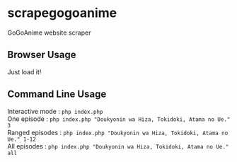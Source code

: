 # scrapegogoanime
GoGoAnime website scraper  

## Browser Usage
Just load it!  

## Command Line Usage
Interactive mode : `php index.php`  
One episode : `php index.php "Doukyonin wa Hiza, Tokidoki, Atama no Ue." 3`  
Ranged episodes : `php index.php "Doukyonin wa Hiza, Tokidoki, Atama no Ue." 1-12`  
All episodes : `php index.php "Doukyonin wa Hiza, Tokidoki, Atama no Ue." all`  
